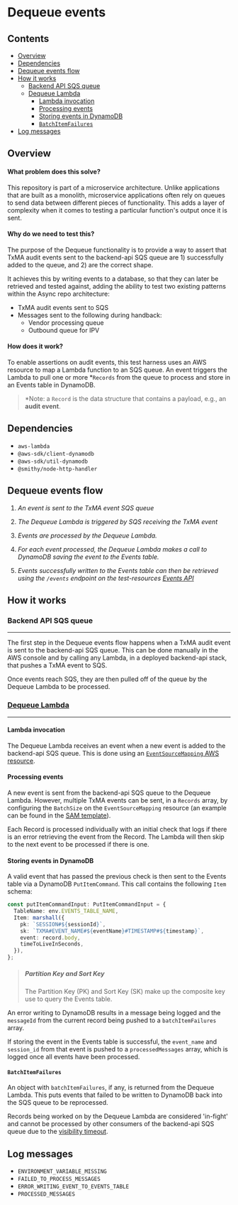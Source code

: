 # Dequeue events

## Contents
- [Overview](#overview)
- [Dependencies](#dependencies)
- [Dequeue events flow](#dequeue-events-flow)
- [How it works](#how-it-works)
  - [Backend API SQS queue](#backend-api-sqs-queue)
  - [Dequeue Lambda](#dequeue-lambda)
    - [Lambda invocation](#lambda-invocation)
    - [Processing events](#processing-events)
    - [Storing events in DynamoDB](#storing-events-in-dynamodb)
    - [`BatchItemFailures`](#batchitemfailures)
- [Log messages](#log-messages)

## Overview

#### What problem does this solve?

This repository is part of a microservice architecture. Unlike applications
that are built as a monolith, microservice applications often rely on queues to
send data between different pieces of functionality. This adds a layer of
complexity when it comes to testing a particular function's output once it is
sent.

#### Why do we need to test this?

The purpose of the Dequeue functionality is to provide a way to assert that TxMA
audit events sent to the backend-api SQS queue are 1) successfully added to the
queue, and 2) are the correct shape.

It achieves this by writing events to a database, so that they can later be
retrieved and tested against, adding the ability to test two existing
patterns within the Async repo architecture:

- TxMA audit events sent to SQS
-  Messages sent to the following during handback:
    - Vendor processing queue
    - Outbound queue for IPV

#### How does it work?

To enable assertions on audit events, this test harness uses an AWS resource to
map a Lambda function to an SQS queue. An event triggers the Lambda to pull one
or more *`Records` from the queue to process and store in an Events table in
DynamoDB.

> *Note: a `Record` is the data structure that contains a payload, e.g., an
**audit event**.

## Dependencies

- `aws-lambda`
- `@aws-sdk/client-dynamodb`
- `@aws-sdk/util-dynamodb`
- `@smithy/node-http-handler`

## Dequeue events flow

1. _An event is sent to the TxMA event SQS queue_

1. _The Dequeue Lambda is triggered by SQS receiving the TxMA event_

1. _Events are processed by the Dequeue Lambda._

1. _For each event processed, the Dequeue Lambda makes a call to DynamoDB saving
the event to the Events table._

1. _Events successfully written to the Events table can then be retrieved using
the `/events` endpoint on the test-resources
[Events API](../../../openApiSpecs/events-spec.yaml)_

## How it works

### Backend API SQS queue
---

The first step in the Dequeue events flow happens when a TxMA audit event is
sent to the backend-api SQS queue. This can be done manually in the AWS console
and by calling any Lambda, in a deployed backend-api stack, that pushes a TxMA
event to SQS.

Once events reach SQS, they are then pulled off of the queue by the Dequeue
Lambda to be processed.

### [Dequeue Lambda](./dequeueHandler.ts)
---

#### Lambda invocation

The Dequeue Lambda receives an event when a new event is added to the
backend-api SQS queue. This is done using an [`EventSourceMapping` AWS resource](https://docs.aws.amazon.com/AWSCloudFormation/latest/UserGuide/aws-resource-lambda-eventsourcemapping.html).

#### Processing events

A new event is sent from the backend-api SQS queue to the Dequeue Lambda.
However, multiple TxMA events can be sent, in a `Records` array, by configuring
the `BatchSize` on the `EventSourceMapping` resource (an example can be found in
the [SAM template](../../../infra/dequeue/function.yaml)).

Each Record is processed individually with an initial check that logs if there
is an error retrieving the event from the Record. The Lambda will then skip to
the next event to be processed if there is one.

#### Storing events in DynamoDB

A valid event that has passed the previous check is then sent to the Events
table via a DynamoDB `PutItemCommand`. This call contains the following `Item`
schema:

```typescript
const putItemCommandInput: PutItemCommandInput = {
  TableName: env.EVENTS_TABLE_NAME,
  Item: marshall({
    pk: `SESSION#${sessionId}`,
    sk: `TXMA#EVENT_NAME#${eventName}#TIMESTAMP#${timestamp}`,
    event: record.body,
    timeToLiveInSeconds,
  }),
};
```

> ##### Partition Key and Sort Key
> The Partition Key (PK) and Sort Key (SK) make up the composite key use to
> query the Events table.


An error writing to DynamoDB results in a message being logged and the
`messageId` from the current record being pushed to a `batchItemFailures` array.

If storing the event in the Events table is successful, the `event_name` and
`session_id` from that event is pushed to a `processedMessages` array, which is
logged once all events have been processed.

#### `BatchItemFailures`

An object with `batchItemFailures`, if any, is returned from the Dequeue Lambda.
This puts events that failed to be written to DynamoDB back into the SQS queue
to be reprocessed.

Records being worked on by the Dequeue Lambda are considered 'in-fight' and
cannot be processed by other consumers of the backend-api SQS queue due to the
[visibility timeout](https://docs.aws.amazon.com/AWSSimpleQueueService/latest/SQSDeveloperGuide/sqs-visibility-timeout.html).

## Log messages

- `ENVIRONMENT_VARIABLE_MISSING`
- `FAILED_TO_PROCESS_MESSAGES`
- `ERROR_WRITING_EVENT_TO_EVENTS_TABLE`
- `PROCESSED_MESSAGES`

